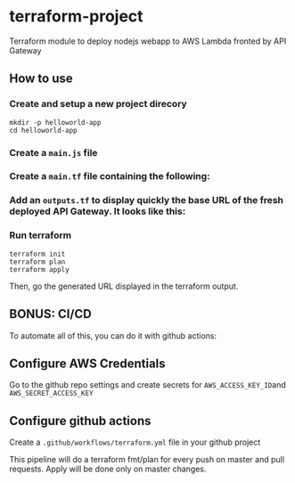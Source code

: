 # terraform-project

Terraform module to deploy nodejs webapp to AWS Lambda fronted by API Gateway

## How to use


### Create and setup a new project direcory

```
mkdir -p helloworld-app
cd helloworld-app
```

### Create a `main.js` file 


### Create a `main.tf` file containing the following:


### Add an `outputs.tf` to display quickly the base URL of the fresh deployed API Gateway. It looks like this:

### Run terraform

```
terraform init
terraform plan
terraform apply
```

Then, go the generated URL displayed in the terraform output.

## BONUS: CI/CD

To automate all of this, you can do it with github actions:

## Configure AWS Credentials

Go to the github repo settings and create secrets for `AWS_ACCESS_KEY_ID`and `AWS_SECRET_ACCESS_KEY`

## Configure github actions

Create a `.github/workflows/terraform.yml` file in your github project

This pipeline will do a terraform fmt/plan for every push on master and pull requests. Apply will be done only on master changes.
